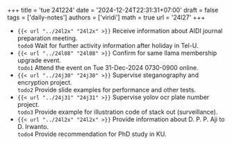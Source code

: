 +++
title = 'tue 241224'
date = '2024-12-24T22:31:31+07:00'
draft = false
tags = ['daily-notes']
authors = ['viridi']
math = true
url = '24l27'
+++
<!--more-->

+ `{{< url "../24l2x" "24l2x" >}}` Receive information about AIDI journal preparation meeting. \
`todo0` Wait for further activity information after holiday in Tel-U.
+ `{{< url "../24l08" "24l08" >}}` Confirm for same llama membership upgrade event.\
`todo1` Attend the event on Tue 31-Dec-2024 0730-0900 online.
+ `{{< url "../24j30" "24j30" >}}` Supervise steganography and encryption project.\
`todo2` Provide slide examples for performance and other tests.
+ `{{< url "../24j31" "24j31" >}}` Supervise yolov ocr plate number project.\
`todo3` Provide example for illustration code of stack out (surveillance).
+ `{{< url "../24l2x" "24l2x" >}}` Provide information about D. P. P. Aji to D. Irwanto.\
`todo4` Provide recommendation for PhD study in KU.
